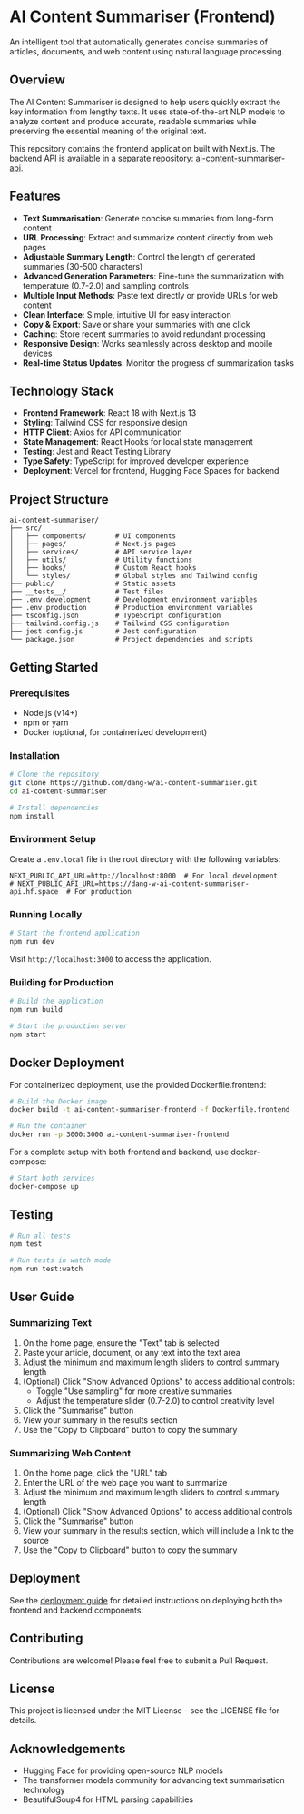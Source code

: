 # AI Content Summariser (Frontend)

An intelligent tool that automatically generates concise summaries of articles, documents, and web content using natural language processing.

## Overview

The AI Content Summariser is designed to help users quickly extract the key information from lengthy texts. It uses state-of-the-art NLP models to analyze content and produce accurate, readable summaries while preserving the essential meaning of the original text.

This repository contains the frontend application built with Next.js. The backend API is available in a separate repository: [ai-content-summariser-api](https://github.com/dang-w/ai-content-summariser-api).

## Features

- **Text Summarisation**: Generate concise summaries from long-form content
- **URL Processing**: Extract and summarize content directly from web pages
- **Adjustable Summary Length**: Control the length of generated summaries (30-500 characters)
- **Advanced Generation Parameters**: Fine-tune the summarization with temperature (0.7-2.0) and sampling controls
- **Multiple Input Methods**: Paste text directly or provide URLs for web content
- **Clean Interface**: Simple, intuitive UI for easy interaction
- **Copy & Export**: Save or share your summaries with one click
- **Caching**: Store recent summaries to avoid redundant processing
- **Responsive Design**: Works seamlessly across desktop and mobile devices
- **Real-time Status Updates**: Monitor the progress of summarization tasks

## Technology Stack

- **Frontend Framework**: React 18 with Next.js 13
- **Styling**: Tailwind CSS for responsive design
- **HTTP Client**: Axios for API communication
- **State Management**: React Hooks for local state management
- **Testing**: Jest and React Testing Library
- **Type Safety**: TypeScript for improved developer experience
- **Deployment**: Vercel for frontend, Hugging Face Spaces for backend

## Project Structure

```
ai-content-summariser/
├── src/
│   ├── components/       # UI components
│   ├── pages/            # Next.js pages
│   ├── services/         # API service layer
│   ├── utils/            # Utility functions
│   ├── hooks/            # Custom React hooks
│   └── styles/           # Global styles and Tailwind config
├── public/               # Static assets
├── __tests__/            # Test files
├── .env.development      # Development environment variables
├── .env.production       # Production environment variables
├── tsconfig.json         # TypeScript configuration
├── tailwind.config.js    # Tailwind CSS configuration
├── jest.config.js        # Jest configuration
└── package.json          # Project dependencies and scripts
```

## Getting Started

### Prerequisites

- Node.js (v14+)
- npm or yarn
- Docker (optional, for containerized development)

### Installation

```bash
# Clone the repository
git clone https://github.com/dang-w/ai-content-summariser.git
cd ai-content-summariser

# Install dependencies
npm install
```

### Environment Setup

Create a `.env.local` file in the root directory with the following variables:

```
NEXT_PUBLIC_API_URL=http://localhost:8000  # For local development
# NEXT_PUBLIC_API_URL=https://dang-w-ai-content-summariser-api.hf.space  # For production
```

### Running Locally

```bash
# Start the frontend application
npm run dev
```

Visit `http://localhost:3000` to access the application.

### Building for Production

```bash
# Build the application
npm run build

# Start the production server
npm start
```

## Docker Deployment

For containerized deployment, use the provided Dockerfile.frontend:

```bash
# Build the Docker image
docker build -t ai-content-summariser-frontend -f Dockerfile.frontend .

# Run the container
docker run -p 3000:3000 ai-content-summariser-frontend
```

For a complete setup with both frontend and backend, use docker-compose:

```bash
# Start both services
docker-compose up
```

## Testing

```bash
# Run all tests
npm test

# Run tests in watch mode
npm run test:watch
```

## User Guide

### Summarizing Text

1. On the home page, ensure the "Text" tab is selected
2. Paste your article, document, or any text into the text area
3. Adjust the minimum and maximum length sliders to control summary length
4. (Optional) Click "Show Advanced Options" to access additional controls:
   - Toggle "Use sampling" for more creative summaries
   - Adjust the temperature slider (0.7-2.0) to control creativity level
5. Click the "Summarise" button
6. View your summary in the results section
7. Use the "Copy to Clipboard" button to copy the summary

### Summarizing Web Content

1. On the home page, click the "URL" tab
2. Enter the URL of the web page you want to summarize
3. Adjust the minimum and maximum length sliders to control summary length
4. (Optional) Click "Show Advanced Options" to access additional controls
5. Click the "Summarise" button
6. View your summary in the results section, which will include a link to the source
7. Use the "Copy to Clipboard" button to copy the summary

## Deployment

See the [deployment guide](./deployment_guide.md) for detailed instructions on deploying both the frontend and backend components.

## Contributing

Contributions are welcome! Please feel free to submit a Pull Request.

## License

This project is licensed under the MIT License - see the LICENSE file for details.

## Acknowledgements

- Hugging Face for providing open-source NLP models
- The transformer models community for advancing text summarisation technology
- BeautifulSoup4 for HTML parsing capabilities
